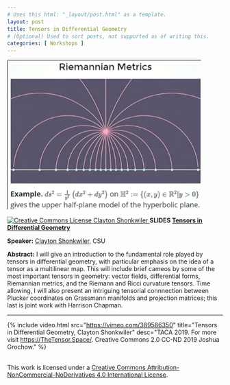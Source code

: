 ```yaml
---
# Uses this html: "_layout/post.html" as a template.
layout: post 
title: Tensors in Differential Geometry
# (Optional) Used to sort posts, not supported as of writing this.
categories: [ Workshops ]
---
```


![](/uploads/images/Shonkwiler.png)


<a rel="license" href="http://creativecommons.org/licenses/by-nc-nd/4.0/" target="_blank">
<img alt="Creative Commons License" style="border-width:0" src="https://i.creativecommons.org/l/by-nc-nd/4.0/88x31.png" />
Clayton Shonkwiler
</a>

<a name="Shonkwiler" />
<b>SLIDES <a href="https://slides.com/shonk/tensors" target="_blank">Tensors in Differential Geometry</a></b>

**Speaker:** <a href="https://www.math.colostate.edu/~clayton/" target="_blank">Clayton Shonkwiler</a>, CSU

**Abstract:** I will give an introduction to the fundamental role played by tensors in differential geometry, with particular emphasis on the idea of a tensor as a multilinear map. This will include brief cameos by some of the most important tensors in geometry: vector fields, differential forms, Riemannian metrics, and the Riemann and Ricci curvature tensors. Time allowing, I will also present an intriguing tensorial connnection between Plucker coordinates on Grassmann manifolds and projection matrices; this last is joint work with Harrison Chapman.

---

 {% 
    include video.html
    src="https://vimeo.com/389586350"
    title="Tensors in Differential Geometry, Clayton Shonkwiler"
    desc="TACA 2019. For more visit https://TheTensor.Space/. Creative Commons 2.0 CC-ND 2019 Joshua Grochow."
  %}



<br />This work is licensed under a <a rel="license" href="http://creativecommons.org/licenses/by-nc-nd/4.0/" target="_blank">Creative Commons Attribution-NonCommercial-NoDerivatives 4.0 International License</a>.
